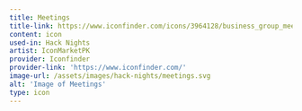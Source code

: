 ```yaml
---
title: Meetings
title-link: https://www.iconfinder.com/icons/3964128/business_group_meeting_team_icon
content: icon
used-in: Hack Nights
artist: IconMarketPK
provider: Iconfinder
provider-link: 'https://www.iconfinder.com/'
image-url: /assets/images/hack-nights/meetings.svg
alt: 'Image of Meetings'
type: icon
---
```


